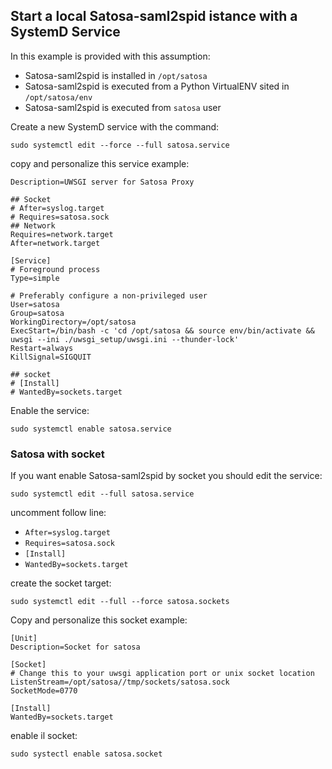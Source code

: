 ## Start a local Satosa-saml2spid istance with a SystemD Service

In this example is provided with this assumption:
* Satosa-saml2spid is installed in `/opt/satosa`
* Satosa-saml2spid is executed from a Python VirtualENV sited in `/opt/satosa/env`
* Satosa-saml2spid is executed from `satosa` user

Create a new SystemD service with the command:
```
sudo systemctl edit --force --full satosa.service
```

copy and personalize this service example:
```
Description=UWSGI server for Satosa Proxy

## Socket
# After=syslog.target
# Requires=satosa.sock
## Network
Requires=network.target
After=network.target

[Service]
# Foreground process
Type=simple

# Preferably configure a non-privileged user
User=satosa
Group=satosa
WorkingDirectory=/opt/satosa
ExecStart=/bin/bash -c 'cd /opt/satosa && source env/bin/activate && uwsgi --ini ./uwsgi_setup/uwsgi.ini --thunder-lock'
Restart=always
KillSignal=SIGQUIT

## socket
# [Install]
# WantedBy=sockets.target
```
Enable the service:
```
sudo systemctl enable satosa.service
```

### Satosa with socket
If you want enable Satosa-saml2spid by socket  you should edit the service:
```
sudo systemctl edit --full satosa.service
```
uncomment follow line:
* `After=syslog.target`
* `Requires=satosa.sock`
* `[Install]`
* `WantedBy=sockets.target`

create the socket target:
```
sudo systemctl edit --full --force satosa.sockets
```

Copy and personalize this socket example:
```
[Unit]
Description=Socket for satosa

[Socket]
# Change this to your uwsgi application port or unix socket location
ListenStream=/opt/satosa//tmp/sockets/satosa.sock
SocketMode=0770

[Install]
WantedBy=sockets.target
```

enable il socket:
```
sudo systectl enable satosa.socket
```
